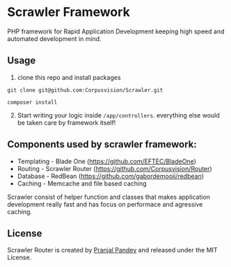 # Scrawler Framework

PHP framework for Rapid Application Development keeping high speed and automated development in mind.

Usage
------
1. clone this repo and install packages

`git clone git@github.com:Corpusvision/Scrawler.git`

`composer install`

2. Start writing your logic inside `/app/controllers`. everything else would be taken care by framework itself!

Components used by scrawler framework:
-------------------------------------

* Templating - Blade One (https://github.com/EFTEC/BladeOne) 
* Routing - Scrawler Router (https://github.com/Corpusvision/Router)
* Database - RedBean (https://github.com/gabordemooij/redbean) 
* Caching - Memcache and file based caching 

Scrawler consist of helper function and classes that makes application development really fast and has focus on performace and agressive caching.

License
-------
Scrawler Router is created by [Pranjal Pandey](https://www.physcocode.com) and released under
the MIT License.
